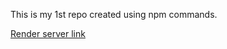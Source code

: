 This is my 1st repo created using npm commands.

[Render server link](https://s24wa69mallipudi.onrender.com/)
